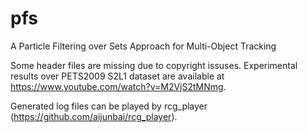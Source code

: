 # pfs
A Particle Filtering over Sets Approach for Multi-Object Tracking

Some header files are missing due to copyright issuses.
Experimental results over PETS2009 S2L1 dataset are available at 
https://www.youtube.com/watch?v=M2VjS2tMNmg. 

Generated log files can be played by rcg_player (https://github.com/aijunbai/rcg_player).
